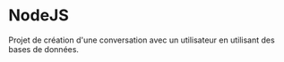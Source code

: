 # NodeJS
Projet de création d'une conversation avec un utilisateur en utilisant des bases de données. 
